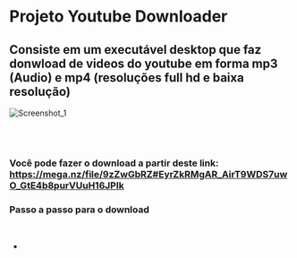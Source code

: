 <h1>Projeto Youtube Downloader </h1>

<h2>Consiste em um executável desktop que faz donwload de videos do youtube em forma mp3 (Audio) e mp4 (resoluções full hd e baixa resolução) </h2>

![Screenshot_1](https://user-images.githubusercontent.com/65437607/145722890-7f43b0d1-408a-49e4-8c38-9559be25f23f.png)


<br><br>
<h3>Você pode fazer o download a partir deste link: <a href="https://mega.nz/file/9zZwGbRZ#EyrZkRMgAR_AirT9WDS7uwO_GtE4b8purVUuH16JPlk">https://mega.nz/file/9zZwGbRZ#EyrZkRMgAR_AirT9WDS7uwO_GtE4b8purVUuH16JPlk</a>
  
  
  <h3> Passo a passo para o download </h3>
  <br>

  <ul>
    <li>
    <img href="https://user-images.githubusercontent.com/65437607/145723254-2292c595-119b-4b1c-8faf-ceb75b368e17.png">
    </li>
  </ul>


